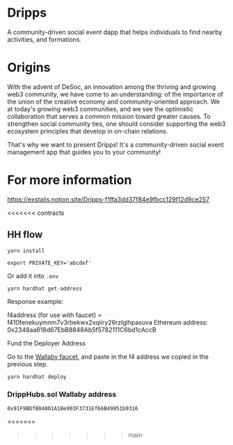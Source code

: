 # Dripps
A community-driven social event dapp that helps individuals to find nearby activities, and formations.


# Origins
With the advent of DeSoc,  an innovation among the thriving and growing web3 community, we have come to an understanding: of the importance of the union of the creative economy and community-oriented approach. We at today's growing web3 communities, and we see the optimistic collaboration that serves a common mission toward greater causes. To strengthen social community ties, one should consider supporting the web3 ecosystem principles that develop in on-chain relations.

That's why we want to present Dripps! It's a community-driven social event management app that guides you to your community!


# For more information
https://exstalis.notion.site/Dripps-f1ffa3dd37f84e9fbcc129f12d9ce257


<<<<<<< contracts

## HH flow

```
yarn install
```

```
export PRIVATE_KEY='abcdef'
```
Or add it into `.env`

```
yarn hardhat get-address
```

Response example:

f4address (for use with faucet) =  f410fenekuymnm7v3rbekwx2xqiiry26rzlglhpasuva
Ethereum address: 0x2348aa618d67EbB8848Ab5f5782111C6bd1cAccB

Fund the Deployer Address

Go to the [Wallaby faucet](https://wallaby.network/#faucet), and paste in the f4 address we copied in the previous step.

```
yarn hardhat deploy
```

### DrippHubs.sol Wallaby address 

```
0x91F9BDfB04801A1Be903F3731Ef66B49951b9316
```
=======
>>>>>>> main
